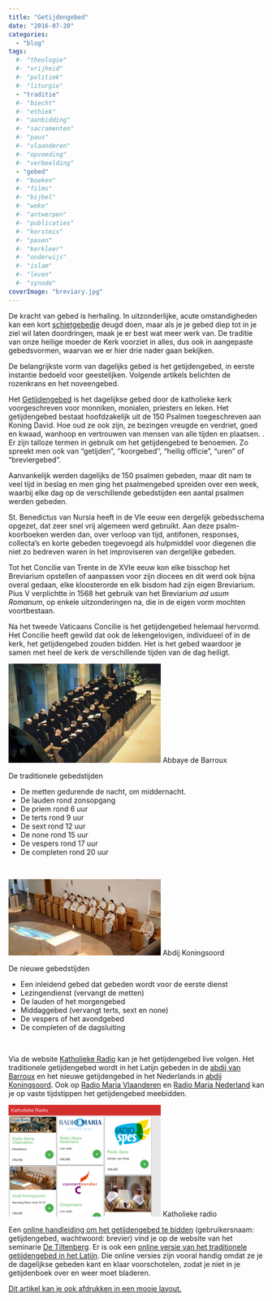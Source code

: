```yaml
---
title: "Getijdengebed"
date: "2016-07-20"
categories: 
  - "blog"
tags:
  #- "theologie"
  #- "vrijheid"
  #- "politiek"
  #- "liturgie"
  - "traditie"
  #- "biecht"
  #- "ethiek"
  #- "aanbidding"
  #- "sacramenten"
  #- "paus"
  #- "vlaanderen"
  #- "opvoeding"
  #- "verbeelding"
  - "gebed"
  #- "boeken"
  #- "films"
  #- "bijbel"
  #- "woke"
  #- "antwerpen"
  #- "publicaties"
  #- "kerstmis"
  #- "pasen"
  #- "kerkleer"
  #- "onderwijs"
  #- "islam"
  #- "leven"
  #- "synode"
coverImage: "breviary.jpg"
---
```


De kracht van gebed is herhaling. In uitzonderlijke, acute omstandigheden kan een kort [schietgebedje](http://www.geestvangebed.nl/index.php?option=com_content&task=view&id=128&Itemid=41) deugd doen, maar als je je gebed diep tot in je ziel wil laten doordringen, maak je er best wat meer werk van. De traditie van onze heilige moeder de Kerk voorziet in alles, dus ook in aangepaste gebedsvormen, waarvan we er hier drie nader gaan bekijken.

De belangrijkste vorm van dagelijks gebed is het getijdengebed, in eerste instantie bedoeld voor geestelijken. Volgende artikels belichten de rozenkrans en het noveengebed.

Het [Getijdengebed](http://tongerlo.org/~tongerlo/2016/06/04/het-getijdengebed/) is het dagelijkse gebed door de katholieke kerk voorgeschreven voor monniken, monialen, priesters en leken. Het getijdengebed bestaat hoofdzakelijk uit de 150 Psalmen toegeschreven aan Koning David. Hoe oud ze ook zijn, ze bezingen vreugde en verdriet, goed en kwaad, wanhoop en vertrouwen van mensen van alle tijden en plaatsen. . Er zijn talloze termen in gebruik om het getijdengebed te benoemen. Zo spreekt men ook van “getijden”, ‘’koorgebed’’, “heilig officie”, “uren” of “breviergebed”.

Aanvankelijk werden dagelijks de 150 psalmen gebeden, maar dit nam te veel tijd in beslag en men ging het psalmengebed spreiden over een week, waarbij elke dag op de verschillende gebedstijden een aantal psalmen werden gebeden.

St. Benedictus van Nursia heeft in de VIe eeuw een dergelijk gebedsschema opgezet, dat zeer snel vrij algemeen werd gebruikt. Aan deze psalm-koorboeken werden dan, over verloop van tijd, antifonen, responses, collecta’s en korte gebeden toegevoegd als hulpmiddel voor diegenen die niet zo bedreven waren in het improviseren van dergelijke gebeden.

Tot het Concilie van Trente in de XVIe eeuw kon elke bisschop het Breviarium opstellen of aanpassen voor zijn diocees en dit werd ook bijna overal gedaan, elke kloosterorde en elk bisdom had zijn eigen Breviarium. Pius V verplichtte in 1568 het gebruik van het Breviarium _ad usum Romanum_, op enkele uitzonderingen na, die in de eigen vorm mochten voortbestaan.

Na het tweede Vaticaans Concilie is het getijdengebed helemaal hervormd. Het Concilie heeft gewild dat ook de lekengelovigen, individueel of in de kerk, het getijdengebed zouden bidden. Het is het gebed waardoor je samen met heel de kerk de verschillende tijden van de dag heiligt.

![barroux](images/barroux-300x195.jpg) Abbaye de Barroux

De traditionele gebedstijden

- De metten gedurende de nacht, om middernacht.
- De lauden rond zonsopgang
- De priem rond 6 uur
- De terts rond 9 uur
- De sext rond 12 uur
- De none rond 15 uur
- De vespers rond 17 uur
- De completen rond 20 uur

 

![koningsoord](images/koningsoord-300x150.jpg) Abdij Koningsoord

De nieuwe gebedstijden

- Een inleidend gebed dat gebeden wordt voor de eerste dienst
- Lezingendienst (vervangt de metten)
- De lauden of het morgengebed
- Middaggebed (vervangt terts, sext en none)
- De vespers of het avondgebed
- De completen of de dagsluiting

 

Via de website [Katholieke Radio](http://radio.gelovenleren.net/) kan je het getijdengebed live volgen. Het traditionele getijdengebed wordt in het Latijn gebeden in de [abdij van Barroux](http://www.barroux.org/) en het nieuwe getijdengebed in het Nederlands in [abdij Koningsoord](http://www.koningsoord.org/). Ook op [Radio Maria Vlaanderen](http://www.radiomaria.be/) en [Radio Maria Nederland](http://www.radiomaria.nl/) kan je op vaste tijdstippen het getijdengebed meebidden.

[![Katholieke Radio-tablet](images/Katholieke-Radio-tablet-300x220.png)](http://radio.gelovenleren.net) Katholieke radio

Een [online handleiding om het getijdengebed te bidden](http://www.tiltenberg.org/getijdengebed/webapp/) (gebruikersnaam: getijdengebed, wachtwoord: brevier) vind je op de website van het seminarie [De Tiltenberg](http://www.tiltenberg.org/cms/). Er is ook een [online versie van het traditionele getijdengebed in het Latijn](http://www.divinumofficium.com/cgi-bin/horas/officium.pl). Die online versies zijn vooral handig omdat ze je de dagelijkse gebeden kant en klaar voorschotelen, zodat je niet in je getijdenboek over en weer moet bladeren.

[Dit artikel kan je ook afdrukken in een mooie layout.](/portfolio/getijdengebed-rozenkrans-noveen/)
